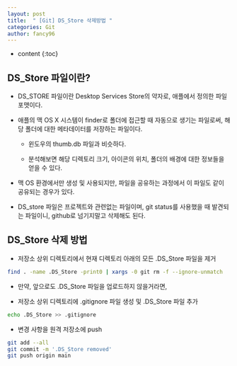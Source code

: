 ```yaml
---
layout: post
title:  " [Git] DS_Store 삭제방법 "
categories: Git
author: fancy96
---
```

* content
{:toc}

## DS_Store 파일이란?

* DS_STORE 파일이란 Desktop Services Store의 약자로, 애플에서 정의한 파일 포맷이다.

* 애플의 맥 OS X 시스템이 finder로 폴더에 접근할 때 자동으로 생기는 파일로써, 해당 폴더에 대한 메타데이터를 저장하는 파일이다.

  * 윈도우의 thumb.db 파일과 비슷하다.
  
  * 분석해보면 해당 디렉토리 크기, 아이콘의 위치, 폴더의 배경에 대한 정보들을 얻을 수 있다.

* 맥 OS 환경에서만 생성 및 사용되지만, 파일을 공유하는 과정에서 이 파일도 같이 공유되는 경우가 있다.

* DS_store 파일은 프로젝트와 관련없는 파일이며, git status를 사용했을 때 발견되는 파일이니, github로 넘기지말고 삭제해도 된다.

## DS_Store 삭제 방법

* 저장소 상위 디렉토리에서 현재 디렉토리 아래의 모든 .DS_Store 파일을 제거

```bash
find . -name .DS_Store -print0 | xargs -0 git rm -f --ignore-unmatch
```

* 만약, 앞으로도 .DS_Store 파일을 업로드하지 않을거라면,

* 저장소 상위 디렉토리에 .gitignore 파일 생성 및 .DS_Store 파일 추가

```bash
echo .DS_Store >> .gitignore
```

* 변경 사항을 원격 저장소에 push

```bash
git add --all
git commit -m '.DS_Store removed' 
git push origin main
```

